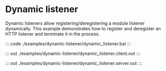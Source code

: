 # Dynamic listener

Dynamic listeners allow registering/deregistering a module listener dynamically.
This example demonstrates how to register and deregister an HTTP listener
and terminate it in the process.


::: code ./examples/dynamic-listener/dynamic_listener.bal :::

::: out ./examples/dynamic-listener/dynamic_listener.client.out :::

::: out ./examples/dynamic-listener/dynamic_listener.server.out :::